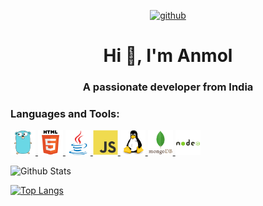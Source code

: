 <p align="center">
    <a href="https://github.com/anmol420">
        <img alt="github"
            src="https://img.shields.io/github/stars/anmol420?affiliations=OWNER&color=%23ffe411&label=github%20stars&logo=github&logoColor=%23fffFF&style=flat" />
    </a>
</p>

<h1 align="center">Hi 👋, I'm Anmol</h1>
<h3 align="center">A passionate developer from India</h3>

<h3 align="left">Languages and Tools:</h3>
<p align="left"> <a href="https://golang.org" target="_blank"> <img src="https://raw.githubusercontent.com/devicons/devicon/master/icons/go/go-original.svg" alt="go" width="40" height="40"/> </a> <a href="https://www.w3.org/html/" target="_blank"> <img src="https://raw.githubusercontent.com/devicons/devicon/master/icons/html5/html5-original-wordmark.svg" alt="html5" width="40" height="40"/> </a> <a href="https://www.java.com" target="_blank"> <img src="https://raw.githubusercontent.com/devicons/devicon/master/icons/java/java-original.svg" alt="java" width="40" height="40"/> </a> <a href="https://developer.mozilla.org/en-US/docs/Web/JavaScript" target="_blank"> <img src="https://raw.githubusercontent.com/devicons/devicon/master/icons/javascript/javascript-original.svg" alt="javascript" width="40" height="40"/> <a href="https://www.linux.org/" target="_blank"> <img src="https://raw.githubusercontent.com/devicons/devicon/master/icons/linux/linux-original.svg" alt="linux" width="40" height="40"/> </a> <a href="https://www.mongodb.com/" target="_blank"> <img src="https://raw.githubusercontent.com/devicons/devicon/master/icons/mongodb/mongodb-original-wordmark.svg" alt="mongodb" width="40" height="40"/> </a> <a href="https://nodejs.org" target="_blank"> <img src="https://raw.githubusercontent.com/devicons/devicon/master/icons/nodejs/nodejs-original-wordmark.svg" alt="nodejs" width="40" height="40"/> </a> </p>

    
![Github Stats](https://github-readme-stats.vercel.app/api?username=anmol420&bg_color=30,e96443,904e95&title_color=fff&text_color=fff)
    
[![Top Langs](https://github-readme-stats.vercel.app/api/top-langs/?username=anmol420&exclude_repo=github-readme-stats,anmol420.github.io)](https://github.com/anmol420/github-readme-stats)
